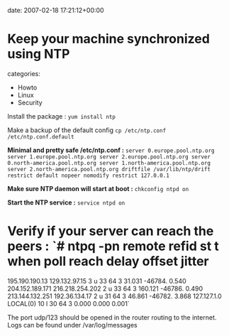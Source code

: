 


date: 2007-02-18 17:21:12+00:00


# Keep your machine synchronized using NTP

categories:
- Howto
- Linux
- Security


Install the package :
`yum install ntp`

Make a backup of the default config
`cp /etc/ntp.conf /etc/ntp.conf.default`

<!-- more -->

**Minimal and pretty safe /etc/ntp.conf :**
`server 0.europe.pool.ntp.org
server 1.europe.pool.ntp.org
server 2.europe.pool.ntp.org
server 0.north-america.pool.ntp.org
server 1.north-america.pool.ntp.org
server 2.north-america.pool.ntp.org
driftfile /var/lib/ntp/drift
restrict default nopeer nomodify
restrict 127.0.0.1`

**Make sure NTP daemon will start at boot :**
`chkconfig ntpd on`

**Start the NTP service :**
`service ntpd on`

**Verify if your server can reach the peers :**
`# ntpq -pn
     remote           refid      st t when poll reach   delay   offset  jitter
==============================================================================
 195.190.190.13  129.132.97.15    3 u   33   64    3   31.031  -46784.   0.540
 204.152.189.171 216.218.254.202  2 u   33   64    3  160.121  -46786.   0.490
 213.144.132.251 192.36.134.17    2 u   31   64    3   46.861  -46782.   3.868
 127.127.1.0     LOCAL(0)        10 l   30   64    3    0.000    0.000   0.001`

The port udp/123 should be opened in the router routing to the internet.
Logs can be found under /var/log/messages


